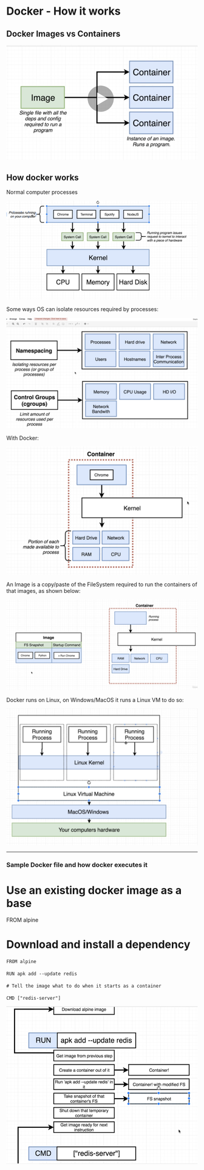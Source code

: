 # Docker - How it works 

## Docker Images vs Containers

![eefa870ee8d7502a8f10b088694fb039.png](eefa870ee8d7502a8f10b088694fb039.png)

## How docker works 

Normal computer processes 

![7461844a1884a42126ee837d04a93836.png](7461844a1884a42126ee837d04a93836.png)

Some ways OS can isolate resources required by processes: 

![ac96f4f5e5fcea131533bdbf844850b9.png](ac96f4f5e5fcea131533bdbf844850b9.png)


With Docker: 

![b2297f1860df1bf9f96745b05deca6e8.png](b2297f1860df1bf9f96745b05deca6e8.png)

An Image is a copy/paste of the FileSystem required to run the containers of that images, as shown below: 

![959903c516519d97412061c71d9a6dce.png](959903c516519d97412061c71d9a6dce.png)

Docker runs on Linux, on Windows/MacOS it runs a Linux VM to do so: 

![8176433684c4a7164734d6f3261aa19a.png](8176433684c4a7164734d6f3261aa19a.png)


---

### Sample Docker file and how docker executes it 
# Use an existing docker image as a base 

FROM alpine


# Download and install a dependency

```
FROM alpine

RUN apk add --update redis

# Tell the image what to do when it starts as a container

CMD ["redis-server"]

```
![66cced45157e0a741eaa75720e50c9e6.png](66cced45157e0a741eaa75720e50c9e6.png)
